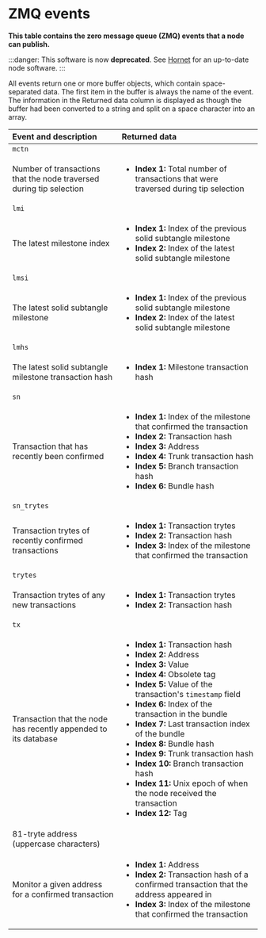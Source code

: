 # ZMQ events

**This table contains the zero message queue (ZMQ) events that a node can publish.**

:::danger:
This software is now **deprecated**. See [Hornet](root://hornet/1.1/overview.md) for an up-to-date node software.
:::

All events return one or more buffer objects, which contain space-separated data. The first item in the buffer is always the name of the event. The information in the Returned data column is displayed as though the buffer had been converted to a string and split on a space character into an array.

|  **Event and description** | **Returned data**
| :----------| :----------|
|`mctn`|
|Number of transactions that the node traversed during tip selection| <ul><li>**Index 1:** Total number of transactions that were traversed during tip selection</li></ul>
|`lmi` |
|The latest milestone index|<ul><li>**Index 1:** Index of the previous solid subtangle milestone</li><li>**Index 2:** Index of the latest solid subtangle milestone</li></ul>
|`lmsi` |
|The latest solid subtangle milestone| <ul><li>**Index 1:** Index of the previous solid subtangle milestone</li><li>**Index 2:** Index of the latest solid subtangle milestone</li></ul>
|`lmhs`|
| The latest solid subtangle milestone transaction hash| <ul><li>**Index 1:** Milestone transaction hash</li></ul>
|`sn`|
| Transaction that has recently been confirmed| <ul><li>**Index 1:** Index of the milestone that confirmed the transaction</li><li>**Index 2:** Transaction hash</li><li>**Index 3:** Address</li><li>**Index 4:** Trunk transaction hash</li><li>**Index 5:** Branch transaction hash</li><li>**Index 6:** Bundle hash</li></ul>
|`sn_trytes`|
| Transaction trytes of recently confirmed transactions| <ul><li>**Index 1:** Transaction trytes</li><li>**Index 2:** Transaction hash</li><li>**Index 3:** Index of the milestone that confirmed the transaction</li></ul>
|`trytes`|
| Transaction trytes of any new transactions| <ul><li>**Index 1:** Transaction trytes</li><li>**Index 2:** Transaction hash</li></ul>
|<a name="tx"></a> `tx` |
|Transaction that the node has recently appended to its database| <ul><li>**Index 1:** Transaction hash</li><li>**Index 2:** Address</li><li>**Index 3:** Value</li><li>**Index 4:** Obsolete tag</li><li>**Index 5:** Value of the transaction's `timestamp` field</li><li>**Index 6:** Index of the transaction in the bundle</li><li>**Index 7:** Last transaction index of the bundle</li><li>**Index 8:** Bundle hash</li><li>**Index 9:** Trunk transaction hash</li><li>**Index 10:** Branch transaction hash</li><li>**Index 11:** Unix epoch of when the node received the transaction</li><li>**Index 12:** Tag</li></ul>
|<a name="address"></a>81-tryte address (uppercase characters)| 
|Monitor a given address for a confirmed transaction| <ul><li>**Index 1:** Address</li><li>**Index 2:** Transaction hash of a confirmed transaction that the address appeared in</li><li>**Index 3:** Index of the milestone that confirmed the transaction </li></ul>
